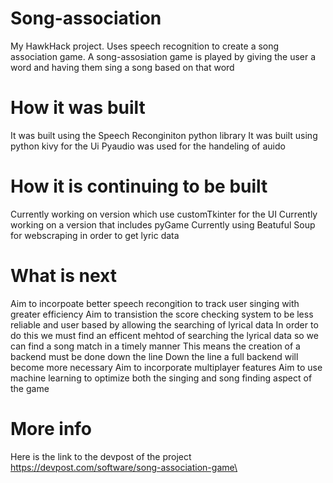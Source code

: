 # Song-association
My HawkHack project. Uses speech recognition to create a song association game.
A song-assosiation game is played by giving the user a word and having them sing a song based on that word

# How it was built
It was built using the Speech Reconginiton python library 
It was built using python kivy for the Ui
Pyaudio was used for the handeling of auido 

# How it is continuing to be built
Currently working on version which use customTkinter for the UI 
Currently working on a version that includes pyGame 
Currently using Beatuful Soup for webscraping in order to get lyric data

# What is next 
Aim to incorpoate better speech recongition to track user singing with greater efficiency
Aim to transistion the score checking system to be less reliable and user based by allowing the searching of lyrical data 
In order to do this we must find an efficent mehtod of searching the lyrical data so we can find a song match in a timely manner
This means the creation of a backend must be done down the line
Down the line a full backend will become more necessary
Aim to incorporate multiplayer features 
Aim to use machine learning to optimize both the singing and song finding aspect of the game

# More info
Here is the link to the devpost of the project
https://devpost.com/software/song-association-game\

